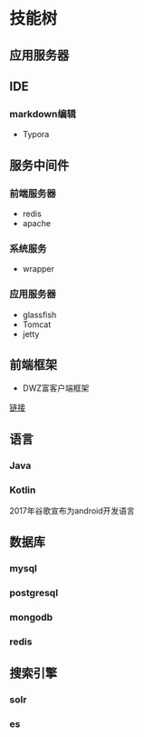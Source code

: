 # 技能树

## 应用服务器

## IDE

### markdown编辑

* Typora

## 服务中间件

### 前端服务器

* redis
* apache

### 系统服务

* wrapper

### 应用服务器
* glassfish
* Tomcat
* jetty

## 前端框架

* DWZ富客户端框架

[链接](http://jui.org/)

## 语言

### Java

### Kotlin

2017年谷歌宣布为android开发语言

## 数据库

### mysql

### postgresql

### mongodb

### redis

## 搜索引擎

### solr

### es

